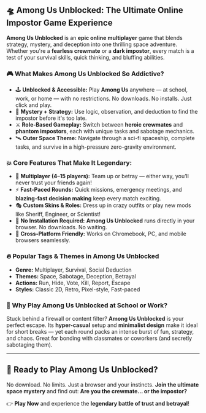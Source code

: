 ## 🛸 Among Us Unblocked: The Ultimate Online Impostor Game Experience

**Among Us Unblocked** is an **epic online multiplayer** game that blends strategy, mystery, and deception into one thrilling space adventure. Whether you're a **fearless crewmate** or a **dark impostor**, every match is a test of your survival skills, quick thinking, and bluffing abilities.

### 🎮 What Makes Among Us Unblocked So Addictive?

* 🕹️ **Unblocked & Accessible:** Play **Among Us** anywhere — at school, work, or home — with no restrictions. No downloads. No installs. Just click and play.
* 🧠 **Mystery + Strategy:** Use logic, observation, and deduction to find the impostor before it's too late.
* ⚔️ **Role-Based Gameplay:** Switch between **heroic crewmates** and **phantom impostors**, each with unique tasks and sabotage mechanics.
* 🛰️ **Outer Space Theme:** Navigate through a sci-fi spaceship, complete tasks, and survive in a high-pressure zero-gravity environment.

### 💥 Core Features That Make It Legendary:

* 👥 **Multiplayer (4–15 players):** Team up or betray — either way, you’ll never trust your friends again!
* ⚡ **Fast-Paced Rounds:** Quick missions, emergency meetings, and **blazing-fast decision making** keep every match exciting.
* 🎭 **Custom Skins & Roles:** Dress up in crazy outfits or play new mods like Sheriff, Engineer, or Scientist!
* 🛑 **No Installation Required:** **Among Us Unblocked** runs directly in your browser. No downloads. No waiting.
* 🧩 **Cross-Platform Friendly:** Works on Chromebook, PC, and mobile browsers seamlessly.

### 🔥 Popular Tags & Themes in Among Us Unblocked

* **Genre:** Multiplayer, Survival, Social Deduction
* **Themes:** Space, Sabotage, Deception, Betrayal
* **Actions:** Run, Hide, Vote, Kill, Report, Escape
* **Styles:** Classic 2D, Retro, Pixel-style, Fast-paced

### 🌌 Why Play Among Us Unblocked at School or Work?

Stuck behind a firewall or content filter? **Among Us Unblocked** is your perfect escape. Its **hyper-casual** setup and **minimalist design** make it ideal for short breaks — yet each round packs an intense burst of fun, strategy, and chaos. Great for bonding with classmates or coworkers (and secretly sabotaging them).

---

## 🚀 Ready to Play Among Us Unblocked?

No download. No limits. Just a browser and your instincts.
**Join the ultimate space mystery** and find out: **Are you the crewmate… or the impostor?**

👉 **Play Now** and experience the **legendary battle of trust and betrayal**!
